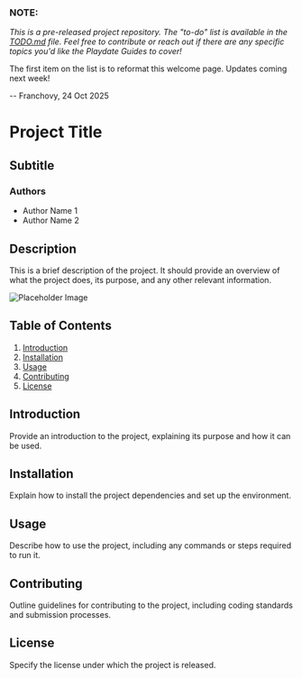
### NOTE:

*This is a pre-released project repository. The "to-do" list is available in the [TODO.md](TODO.md) file. Feel free to contribute or reach out if there are any specific topics you'd like the Playdate Guides to cover!*

The first item on the list is to reformat this welcome page. Updates coming next week!

-- Franchovy, 24 Oct 2025

# Project Title

## Subtitle

### Authors
- Author Name 1
- Author Name 2

## Description
This is a brief description of the project. It should provide an overview of what the project does, its purpose, and any other relevant information.

![Placeholder Image](https://via.placeholder.com/600x400)

## Table of Contents
1. [Introduction](#introduction)
2. [Installation](#installation)
3. [Usage](#usage)
4. [Contributing](#contributing)
5. [License](#license)

## Introduction
Provide an introduction to the project, explaining its purpose and how it can be used.

## Installation
Explain how to install the project dependencies and set up the environment.

## Usage
Describe how to use the project, including any commands or steps required to run it.

## Contributing
Outline guidelines for contributing to the project, including coding standards and submission processes.

## License
Specify the license under which the project is released.